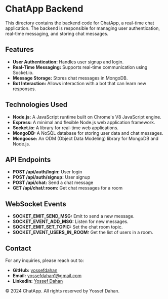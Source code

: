 # ChatApp Backend

This directory contains the backend code for ChatApp, a real-time chat application. The backend is responsible for managing user authentication, real-time messaging, and storing chat messages.

## Features

- **User Authentication:** Handles user signup and login.
- **Real-Time Messaging:** Supports real-time communication using Socket.io.
- **Message Storage:** Stores chat messages in MongoDB.
- **Bot Interaction:** Allows interaction with a bot that can learn new responses.

## Technologies Used

- **Node.js:** A JavaScript runtime built on Chrome's V8 JavaScript engine.
- **Express:** A minimal and flexible Node.js web application framework.
- **Socket.io:** A library for real-time web applications.
- **MongoDB:** A NoSQL database for storing user data and chat messages.
- **Mongoose:** An ODM (Object Data Modeling) library for MongoDB and Node.js.

## API Endpoints

- **POST /api/auth/login:** User login
- **POST /api/auth/signup:** User signup
- **POST /api/chat:** Send a chat message
- **GET /api/chat/:room:** Get chat messages for a room

## WebSocket Events

- **SOCKET_EMIT_SEND_MSG:** Emit to send a new message.
- **SOCKET_EVENT_ADD_MSG:** Listen for new messages.
- **SOCKET_EMIT_SET_TOPIC:** Set the chat room topic.
- **SOCKET_EVENT_USERS_IN_ROOM:** Get the list of users in a room.

## Contact

For any inquiries, please reach out to:

- **GitHub:** [yossefdahan](https://github.com/yossefdahan)
- **Email:** yossefdahan1@gmail.com
- **LinkedIn:** [Yossef Dahan](https://www.linkedin.com/in/yossef-dahan-fs18/)

© 2024 ChatApp. All rights reserved by Yossef Dahan.